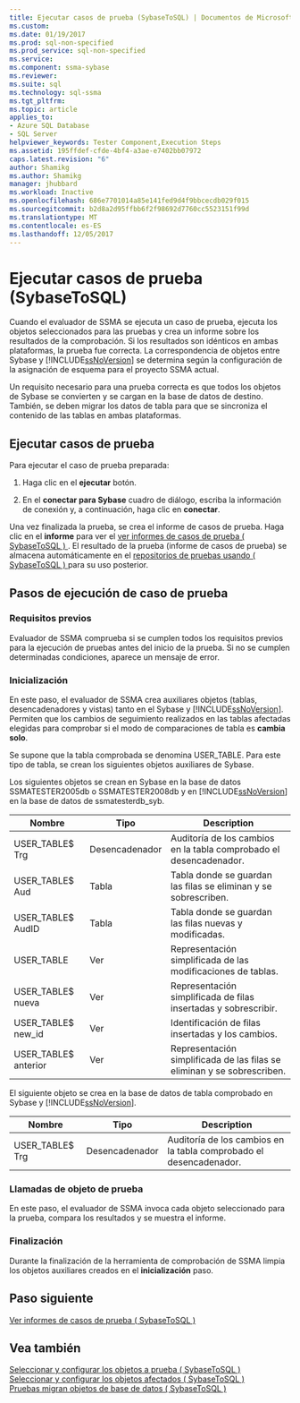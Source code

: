 ```yaml
---
title: Ejecutar casos de prueba (SybaseToSQL) | Documentos de Microsoft
ms.custom: 
ms.date: 01/19/2017
ms.prod: sql-non-specified
ms.prod_service: sql-non-specified
ms.service: 
ms.component: ssma-sybase
ms.reviewer: 
ms.suite: sql
ms.technology: sql-ssma
ms.tgt_pltfrm: 
ms.topic: article
applies_to:
- Azure SQL Database
- SQL Server
helpviewer_keywords: Tester Component,Execution Steps
ms.assetid: 195ffdef-cfde-4bf4-a3ae-e7402bb07972
caps.latest.revision: "6"
author: Shamikg
ms.author: Shamikg
manager: jhubbard
ms.workload: Inactive
ms.openlocfilehash: 686e7701014a85e141fed9d4f9bbcecdb029f015
ms.sourcegitcommit: b2d8a2d95ffbb6f2f98692d7760cc5523151f99d
ms.translationtype: MT
ms.contentlocale: es-ES
ms.lasthandoff: 12/05/2017
---
```

# <a name="running-test-cases-sybasetosql"></a>Ejecutar casos de prueba (SybaseToSQL)
Cuando el evaluador de SSMA se ejecuta un caso de prueba, ejecuta los objetos seleccionados para las pruebas y crea un informe sobre los resultados de la comprobación. Si los resultados son idénticos en ambas plataformas, la prueba fue correcta. La correspondencia de objetos entre Sybase y [!INCLUDE[ssNoVersion](../../includes/ssnoversion_md.md)] se determina según la configuración de la asignación de esquema para el proyecto SSMA actual.  
  
Un requisito necesario para una prueba correcta es que todos los objetos de Sybase se convierten y se cargan en la base de datos de destino. También, se deben migrar los datos de tabla para que se sincroniza el contenido de las tablas en ambas plataformas.  
  
## <a name="run-test-case"></a>Ejecutar casos de prueba  
Para ejecutar el caso de prueba preparada:  
  
1.  Haga clic en el **ejecutar** botón.  
  
2.  En el **conectar para Sybase** cuadro de diálogo, escriba la información de conexión y, a continuación, haga clic en **conectar**.  
  
Una vez finalizada la prueba, se crea el informe de casos de prueba. Haga clic en el **informe** para ver el [ver informes de casos de prueba &#40; SybaseToSQL &#41; ](../../ssma/sybase/viewing-test-case-reports-sybasetosql.md). El resultado de la prueba (informe de casos de prueba) se almacena automáticamente en el [repositorios de pruebas usando &#40; SybaseToSQL &#41; ](../../ssma/sybase/using-test-repositories-sybasetosql.md) para su uso posterior.  
  
## <a name="test-case-execution-steps"></a>Pasos de ejecución de caso de prueba  
  
### <a name="prerequisites"></a>Requisitos previos  
Evaluador de SSMA comprueba si se cumplen todos los requisitos previos para la ejecución de pruebas antes del inicio de la prueba. Si no se cumplen determinadas condiciones, aparece un mensaje de error.  
  
### <a name="initialization"></a>Inicialización  
En este paso, el evaluador de SSMA crea auxiliares objetos (tablas, desencadenadores y vistas) tanto en el Sybase y [!INCLUDE[ssNoVersion](../../includes/ssnoversion_md.md)]. Permiten que los cambios de seguimiento realizados en las tablas afectadas elegidas para comprobar si el modo de comparaciones de tabla es **cambia solo**.  
  
Se supone que la tabla comprobada se denomina USER_TABLE. Para este tipo de tabla, se crean los siguientes objetos auxiliares de Sybase.  
  
Los siguientes objetos se crean en Sybase en la base de datos SSMATESTER2005db o SSMATESTER2008db y en [!INCLUDE[ssNoVersion](../../includes/ssnoversion_md.md)] en la base de datos de ssmatesterdb_syb.  
  
|Nombre|Tipo|Description|  
|--------|--------|---------------|  
|USER_TABLE$ Trg|Desencadenador|Auditoría de los cambios en la tabla comprobado el desencadenador.|  
|USER_TABLE$ Aud|Tabla|Tabla donde se guardan las filas se eliminan y se sobrescriben.|  
|USER_TABLE$ AudID|Tabla|Tabla donde se guardan las filas nuevas y modificadas.|  
|USER_TABLE|Ver|Representación simplificada de las modificaciones de tablas.|  
|USER_TABLE$ nueva|Ver|Representación simplificada de filas insertadas y sobrescribir.|  
|USER_TABLE$ new_id|Ver|Identificación de filas insertadas y los cambios.|  
|USER_TABLE$ anterior|Ver|Representación simplificada de las filas se eliminan y se sobrescriben.|  
  
El siguiente objeto se crea en la base de datos de tabla comprobado en Sybase y [!INCLUDE[ssNoVersion](../../includes/ssnoversion_md.md)].  
  
|Nombre|Tipo|Description|  
|--------|--------|---------------|  
|USER_TABLE$ Trg|Desencadenador|Auditoría de los cambios en la tabla comprobado el desencadenador.|  
  
### <a name="test-object-calls"></a>Llamadas de objeto de prueba  
En este paso, el evaluador de SSMA invoca cada objeto seleccionado para la prueba, compara los resultados y se muestra el informe.  
  
### <a name="finalization"></a>Finalización  
Durante la finalización de la herramienta de comprobación de SSMA limpia los objetos auxiliares creados en el **inicialización** paso.  
  
## <a name="next-step"></a>Paso siguiente  
[Ver informes de casos de prueba &#40; SybaseToSQL &#41;](../../ssma/sybase/viewing-test-case-reports-sybasetosql.md)  
  
## <a name="see-also"></a>Vea también  
[Seleccionar y configurar los objetos a prueba &#40; SybaseToSQL &#41;](../../ssma/sybase/selecting-and-configuring-objects-to-test-sybasetosql.md)  
[Seleccionar y configurar los objetos afectados &#40; SybaseToSQL &#41;](../../ssma/sybase/selecting-and-configuring-affected-objects-sybasetosql.md)  
[Pruebas migran objetos de base de datos &#40; SybaseToSQL &#41;](../../ssma/sybase/testing-migrated-database-objects-sybasetosql.md)  
  
